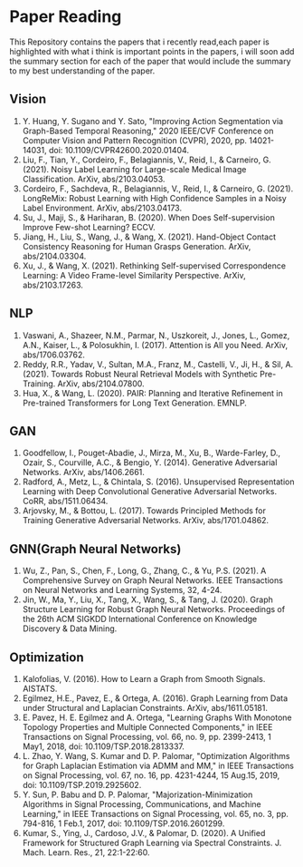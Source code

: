 # Paper Reading

This Repository contains the papers that i recently read,each paper is highlighted with what i think is important points in the papers, i will soon add the summary section for each of the paper that would include the summary to my best understanding of the paper.

## Vision

1. Y. Huang, Y. Sugano and Y. Sato, "Improving Action Segmentation via Graph-Based Temporal Reasoning," 2020 IEEE/CVF Conference on Computer Vision and Pattern Recognition (CVPR), 2020, pp. 14021-14031, doi: 10.1109/CVPR42600.2020.01404.
2. Liu, F., Tian, Y., Cordeiro, F., Belagiannis, V., Reid, I., & Carneiro, G. (2021). Noisy Label Learning for Large-scale Medical Image Classification. ArXiv, abs/2103.04053.
3. Cordeiro, F., Sachdeva, R., Belagiannis, V., Reid, I., & Carneiro, G. (2021). LongReMix: Robust Learning with High Confidence Samples in a Noisy Label Environment. ArXiv, abs/2103.04173.
4. Su, J., Maji, S., & Hariharan, B. (2020). When Does Self-supervision Improve Few-shot Learning? ECCV.
5. Jiang, H., Liu, S., Wang, J., & Wang, X. (2021). Hand-Object Contact Consistency Reasoning for Human Grasps Generation. ArXiv, abs/2104.03304.
6. Xu, J., & Wang, X. (2021). Rethinking Self-supervised Correspondence Learning: A Video Frame-level Similarity Perspective. ArXiv, abs/2103.17263.


## NLP

1. Vaswani, A., Shazeer, N.M., Parmar, N., Uszkoreit, J., Jones, L., Gomez, A.N., Kaiser, L., & Polosukhin, I. (2017). Attention is All you Need. ArXiv, abs/1706.03762.
2. Reddy, R.R., Yadav, V., Sultan, M.A., Franz, M., Castelli, V., Ji, H., & Sil, A. (2021). Towards Robust Neural Retrieval Models with Synthetic Pre-Training. ArXiv, abs/2104.07800.
3. Hua, X., & Wang, L. (2020). PAIR: Planning and Iterative Refinement in Pre-trained Transformers for Long Text Generation. EMNLP.

## GAN

1. Goodfellow, I., Pouget-Abadie, J., Mirza, M., Xu, B., Warde-Farley, D., Ozair, S., Courville, A.C., & Bengio, Y. (2014). Generative Adversarial Networks. ArXiv, abs/1406.2661.
2. Radford, A., Metz, L., & Chintala, S. (2016). Unsupervised Representation Learning with Deep Convolutional Generative Adversarial Networks. CoRR, abs/1511.06434.
3. Arjovsky, M., & Bottou, L. (2017). Towards Principled Methods for Training Generative Adversarial Networks. ArXiv, abs/1701.04862.

## GNN(Graph Neural Networks)

1. Wu, Z., Pan, S., Chen, F., Long, G., Zhang, C., & Yu, P.S. (2021). A Comprehensive Survey on Graph Neural Networks. IEEE Transactions on Neural Networks and Learning Systems, 32, 4-24.
2. Jin, W., Ma, Y., Liu, X., Tang, X., Wang, S., & Tang, J. (2020). Graph Structure Learning for Robust Graph Neural Networks. Proceedings of the 26th ACM SIGKDD International Conference on Knowledge Discovery & Data Mining.

## Optimization 

1. Kalofolias, V. (2016). How to Learn a Graph from Smooth Signals. AISTATS.
2. Egilmez, H.E., Pavez, E., & Ortega, A. (2016). Graph Learning from Data under Structural and Laplacian Constraints. ArXiv, abs/1611.05181.
3. E. Pavez, H. E. Egilmez and A. Ortega, "Learning Graphs With Monotone Topology Properties and Multiple Connected Components," in IEEE Transactions on Signal Processing, vol. 66, no. 9, pp. 2399-2413, 1 May1, 2018, doi: 10.1109/TSP.2018.2813337.
4. L. Zhao, Y. Wang, S. Kumar and D. P. Palomar, "Optimization Algorithms for Graph Laplacian Estimation via ADMM and MM," in IEEE Transactions on Signal Processing, vol. 67, no. 16, pp. 4231-4244, 15 Aug.15, 2019, doi: 10.1109/TSP.2019.2925602.
5. Y. Sun, P. Babu and D. P. Palomar, "Majorization-Minimization Algorithms in Signal Processing, Communications, and Machine Learning," in IEEE Transactions on Signal Processing, vol. 65, no. 3, pp. 794-816, 1 Feb.1, 2017, doi: 10.1109/TSP.2016.2601299.
6. Kumar, S., Ying, J., Cardoso, J.V., & Palomar, D. (2020). A Unified Framework for Structured Graph Learning via Spectral Constraints. J. Mach. Learn. Res., 21, 22:1-22:60.
